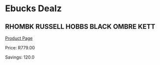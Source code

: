 
# Ebucks Dealz
## RHOMBK RUSSELL HOBBS BLACK OMBRE KETT
[Product Page](https://www.ebucks.com/web/shop/productSelected.do?prodId=1155335449&catId=1157551679)

Price: R779.00

Savings: 120.0


	